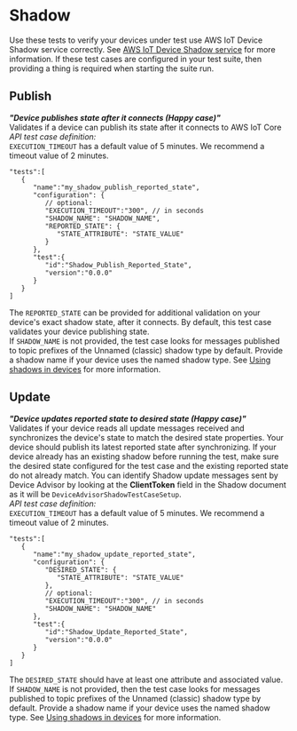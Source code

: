 # Shadow<a name="device-advisor-tests-shadow"></a>

Use these tests to verify your devices under test use AWS IoT Device Shadow service correctly\. See [AWS IoT Device Shadow service](iot-device-shadows.md) for more information\. If these test cases are configured in your test suite, then providing a thing is required when starting the suite run\.

## Publish<a name="publish"></a>

***"Device publishes state after it connects \(Happy case\)"***  
Validates if a device can publish its state after it connects to AWS IoT Core  
*API test case definition:*  
`EXECUTION_TIMEOUT` has a default value of 5 minutes\. We recommend a timeout value of 2 minutes\. 

```
"tests":[
   {
      "name":"my_shadow_publish_reported_state",
      "configuration": {
         // optional:
         "EXECUTION_TIMEOUT":"300", // in seconds
         "SHADOW_NAME": "SHADOW_NAME",
         "REPORTED_STATE": {
            "STATE_ATTRIBUTE": "STATE_VALUE"
         }
      },
      "test":{
         "id":"Shadow_Publish_Reported_State",
         "version":"0.0.0"
      }
   }
]
```
The `REPORTED_STATE` can be provided for additional validation on your device's exact shadow state, after it connects\. By default, this test case validates your device publishing state\.  
If `SHADOW_NAME` is not provided, the test case looks for messages published to topic prefixes of the Unnamed \(classic\) shadow type by default\. Provide a shadow name if your device uses the named shadow type\. See [Using shadows in devices](https://docs.aws.amazon.com/iot/latest/developerguide/device-shadow-comms-device.html) for more information\.

## Update<a name="update"></a>

***"Device updates reported state to desired state \(Happy case\)"***  
Validates if your device reads all update messages received and synchronizes the device's state to match the desired state properties\. Your device should publish its latest reported state after synchronizing\. If your device already has an existing shadow before running the test, make sure the desired state configured for the test case and the existing reported state do not already match\. You can identify Shadow update messages sent by Device Advisor by looking at the **ClientToken** field in the Shadow document as it will be `DeviceAdvisorShadowTestCaseSetup`\.   
*API test case definition:*  
`EXECUTION_TIMEOUT` has a default value of 5 minutes\. We recommend a timeout value of 2 minutes\. 

```
"tests":[
   {
      "name":"my_shadow_update_reported_state",
      "configuration": {
         "DESIRED_STATE": {
            "STATE_ATTRIBUTE": "STATE_VALUE"
         },
         // optional:
         "EXECUTION_TIMEOUT":"300", // in seconds
         "SHADOW_NAME": "SHADOW_NAME"
      },
      "test":{
         "id":"Shadow_Update_Reported_State",
         "version":"0.0.0"
      }
   }
]
```
The `DESIRED_STATE` should have at least one attribute and associated value\.  
If `SHADOW_NAME` is not provided, then the test case looks for messages published to topic prefixes of the Unnamed \(classic\) shadow type by default\. Provide a shadow name if your device uses the named shadow type\. See [Using shadows in devices](https://docs.aws.amazon.com/iot/latest/developerguide/device-shadow-comms-device.html) for more information\.